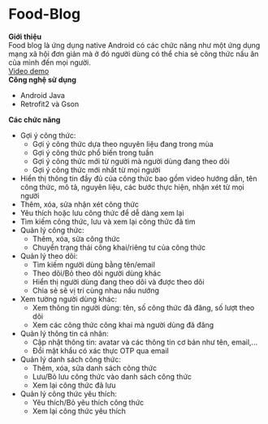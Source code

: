 # Food-Blog
<b>Giới thiệu</b>
<br/>
Food blog là ứng dụng native Android có các chức năng như một ứng dụng mạng xã hội đơn giản mà ở đó người dùng có thể chia sẻ công thức nấu ăn của mình đến mọi người.
<br/>
<a href="https://www.youtube.com/watch?v=Q1G2AVUeaE4&list=PLYbxHMjPMXcxvAE8eqonfnZatxyV1f6la&index=1" target="_blank">Video demo<a/>
<br/>
<b>Công nghệ sử dụng</b>
<br/>
- Android Java
- Retrofit2 và Gson

<b>Các chức năng</b>
<br/>
- Gợi ý công thức:
  + Gợi ý công thức dựa theo nguyên liệu đang trong mùa
  + Gợi ý công thức phổ biến trong tuần
  + Gợi ý công thức mới từ người mà người dùng đang theo dõi
  + Gợi ý công thức mới nhất từ mọi người
- Hiển thị thông tin đầy đủ của công thức bao gồm video hướng dẫn, tên công thức, mô tả, nguyên liệu, các bước thực hiện, nhận xét từ mọi người
- Thêm, xóa, sửa nhận xét công thức
- Yêu thích hoặc lưu công thức để dễ dàng xem lại
- Tìm kiếm công thức, lưu và xem lại công thức đã tìm
- Quản lý công thức:
  + Thêm, xóa, sửa công thức
  + Chuyển trạng thái công khai/riêng tư của công thức
- Quản lý theo dõi:
  + Tìm kiếm người dùng bằng tên/email
  + Theo dõi/Bỏ theo dõi người dùng khác
  + Hiển thị người dùng đang theo dõi và được theo dõi
  + Chia sẻ sẽ vị trí cùng nhau nấu nướng
- Xem tường người dùng khác:
  + Xem thông tin người dùng: tên, số công thức đã đăng, số lượt theo dõi
  + Xem các công thức công khai mà người dùng đã đăng
- Quản lý thông tin cá nhân:
  + Cập nhật thông tin: avatar và các thông tin cơ bản như tên, email,...
  + Đổi mật khẩu có xác thực OTP qua email
- Quản lý danh sách công thức:
  + Thêm, xóa, sửa danh sách công thức
  + Lưu/Bỏ lưu công thức vào danh sách công thức
  + Xem lại công thức đã lưu
- Quản lý công thức yêu thích:
  + Yêu thích/Bỏ yêu thích công thức
  + Xem lại công thức yêu thích
